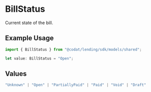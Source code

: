 # BillStatus

Current state of the bill.

## Example Usage

```typescript
import { BillStatus } from "@codat/lending/sdk/models/shared";

let value: BillStatus = "Open";
```

## Values

```typescript
"Unknown" | "Open" | "PartiallyPaid" | "Paid" | "Void" | "Draft"
```